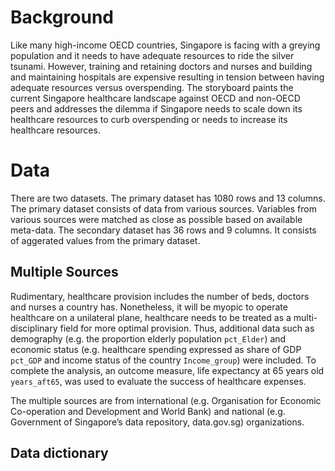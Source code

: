 # Background 
Like many high-income OECD countries, Singapore is facing with a greying population and it needs to have adequate resources to ride the silver tsunami. However, training and retaining doctors and nurses and building and maintaining hospitals are expensive resulting in tension between having adequate resources versus overspending. 
The storyboard paints the current Singapore healthcare landscape against OECD and non-OECD peers and addresses the dilemma if Singapore needs to scale down its healthcare resources to curb overspending or needs to increase its healthcare resources. 

# Data
There are two datasets. The primary dataset has 1080 rows and 13 columns. The primary dataset consists of data from various sources. Variables from various sources were matched as close as possible based on available meta-data. The secondary dataset has 36 rows and 9 columns. It consists of aggerated values from the primary dataset. 

## Multiple Sources
Rudimentary, healthcare provision includes the number of beds, doctors and nurses a country has. Nonetheless, it will be myopic to operate healthcare on a unilateral plane, healthcare needs to be treated as a multi-disciplinary field for more optimal provision. Thus, additional data such as demography (e.g. the proportion elderly population `pct_Elder`) and economic status (e.g. healthcare spending expressed as share of GDP `pct_GDP` and income status of the country `Income_group`) were included. To complete the analysis, an outcome measure, life expectancy at 65 years old `years_aft65`, was used to evaluate the success of healthcare expenses. 

The multiple sources are from international (e.g. Organisation for Economic Co-operation and Development and World Bank) and national (e.g. Government of Singapore’s data repository, data.gov.sg) organizations. 

## Data dictionary 
